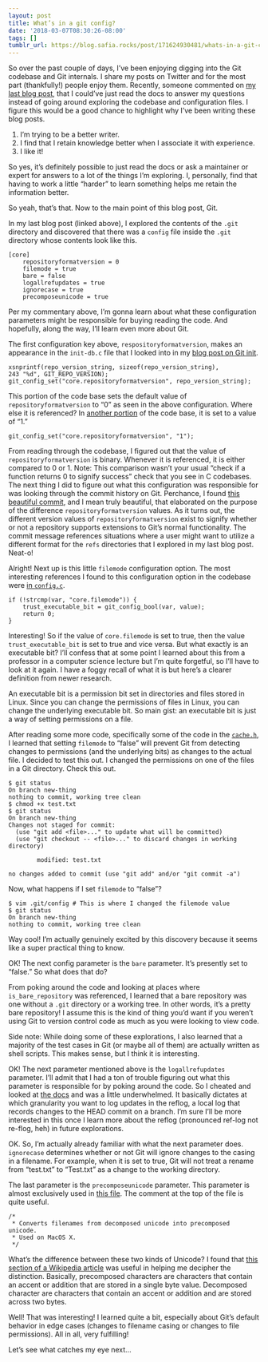 ```yaml
---
layout: post
title: What’s in a git config?
date: '2018-03-07T08:30:26-08:00'
tags: []
tumblr_url: https://blog.safia.rocks/post/171624930481/whats-in-a-git-config
---
```

So over the past couple of days, I’ve been enjoying digging into the Git codebase and Git internals. I share my posts on Twitter and for the most part (thankfully!) people enjoy them. Recently, someone commented on [my last blog post](https://blog.safia.rocks/2018-03-05-whats-inside-the-git-directory/), that I could’ve just read the docs to answer my questions instead of going around exploring the codebase and configuration files. I figure this would be a good chance to highlight why I’ve been writing these blog posts.

1. I’m trying to be a better writer.
2. I find that I retain knowledge better when I associate it with experience.
3. I like it!

So yes, it’s definitely possible to just read the docs or ask a maintainer or expert for answers to a lot of the things I’m exploring. I, personally, find that having to work a little “harder” to learn something helps me retain the information better.

So yeah, that’s that. Now to the main point of this blog post, Git.

In my last blog post (linked above), I explored the contents of the `.git` directory and discovered that there was a `config` file inside the `.git` directory whose contents look like this.

    [core]
        repositoryformatversion = 0
        filemode = true
        bare = false
        logallrefupdates = true
        ignorecase = true
        precomposeunicode = true

Per my commentary above, I’m gonna learn about what these configuration parameters might be responsible for buying reading the code. And hopefully, along the way, I’ll learn even more about Git.

The first configuration key above, `respositoryformatversion`, makes an appearance in the `init-db.c` file that I looked into in my [blog post on Git init](https://blog.safia.rocks/2018-03-02-getting-into-git-init/).

    xsnprintf(repo_version_string, sizeof(repo_version_string),
    243 "%d", GIT_REPO_VERSION);
    git_config_set("core.repositoryformatversion", repo_version_string);

This portion of the code base sets the default value of `repositoryformatversion` to “0” as seen in the above configuration. Where else it is referenced? In [another portion](https://github.com/git/git/blob/b2e45c695d09f6a31ce09347ae0a5d2cdfe9dd4e/list-objects-filter-options.c#L128) of the code base, it is set to a value of “1.”

    git_config_set("core.repositoryformatversion", "1");

From reading through the codebase, I figured out that the value of `repositoryformatversion` is binary. Whenever it is referenced, it is either compared to 0 or 1. Note: This comparison wasn’t your usual “check if a function returns 0 to signify success” check that you see in C codebases. The next thing I did to figure out what this configuration was responsible for was looking through the commit history on Git. Perchance, I found [this beautiful commit](https://github.com/git/git/commit/00a09d57eb8a041e6a6b0470c53533719c049bab), and I mean truly beautiful, that elaborated on the purpose of the difference `repositoryformatversion` values. As it turns out, the different version values of `repositoryformatversion` exist to signify whether or not a repository supports extensions to Git’s normal functionality. The commit message references situations where a user might want to utilize a different format for the `refs` directories that I explored in my last blog post. Neat-o!

Alright! Next up is this little `filemode` configuration option. The most interesting references I found to this configuration option in the codebase were [in `config.c`](https://github.com/git/git/blob/b2e45c695d09f6a31ce09347ae0a5d2cdfe9dd4e/config.c#L1006-L1009).

    if (!strcmp(var, "core.filemode")) {
        trust_executable_bit = git_config_bool(var, value);
        return 0;
    }

Interesting! So if the value of `core.filemode` is set to true, then the value `trust_executable_bit` is set to true and vice versa. But what exactly is an executable bit? I’ll confess that at some point I learned about this from a professor in a computer science lecture but I’m quite forgetful, so I’ll have to look at it again. I have a foggy recall of what it is but here’s a clearer definition from newer research.

An executable bit is a permission bit set in directories and files stored in Linux. Since you can change the permissions of files in Linux, you can change the underlying executable bit. So main gist: an executable bit is just a way of setting permissions on a file.

After reading some more code, specifically some of the code in the [`cache.h`](https://github.com/git/git/blob/c6284da4ff4afbde8211efe5d03f3604b1c6b9d6/cache.h#L265-L274), I learned that setting `filemode` to “false” will prevent Git from detecting changes to permissions (and the underlying bits) as changes to the actual file. I decided to test this out. I changed the permissions on one of the files in a Git directory. Check this out.

    $ git status
    On branch new-thing
    nothing to commit, working tree clean
    $ chmod +x test.txt 
    $ git status
    On branch new-thing
    Changes not staged for commit:
      (use "git add <file>..." to update what will be committed)
      (use "git checkout -- <file>..." to discard changes in working directory)
    
            modified: test.txt
    
    no changes added to commit (use "git add" and/or "git commit -a")

Now, what happens if I set `filemode` to “false”?

    $ vim .git/config # This is where I changed the filemode value 
    $ git status
    On branch new-thing
    nothing to commit, working tree clean

Way cool! I’m actually genuinely excited by this discovery because it seems like a super practical thing to know.

OK! The next config parameter is the `bare` parameter. It’s presently set to “false.” So what does that do?

From poking around the code and looking at places where `is_bare_repository` was referenced, I learned that a bare repository was one without a `.git` directory or a working tree. In other words, it’s a pretty bare repository! I assume this is the kind of thing you’d want if you weren’t using Git to version control code as much as you were looking to view code.

Side note: While doing some of these explorations, I also learned that a majority of the test cases in Git (or maybe all of them) are actually written as shell scripts. This makes sense, but I think it is interesting.

OK! The next parameter mentioned above is the `logallrefupdates` parameter. I’ll admit that I had a ton of trouble figuring out what this parameter is responsible for by poking around the code. So I cheated and looked at [the docs](https://www.kernel.org/pub/software/scm/git/docs/git-config.html) and was a little underwhelmed. It basically dictates at which granularity you want to log updates in the reflog, a local log that records changes to the HEAD commit on a branch. I’m sure I’ll be more interested in this once I learn more about the reflog (pronounced ref-log not re-flog, heh) in future explorations.

OK. So, I’m actually already familiar with what the next parameter does. `ignorecase` determines whether or not Git will ignore changes to the casing in a filename. For example, when it is set to true, Git will not treat a rename from “test.txt” to “Test.txt” as a change to the working directory.

The last parameter is the `precomposeunicode` parameter. This parameter is almost exclusively used in [this file](https://github.com/git/git/blob/e629a7d28a405e48fae6b064a781a10e885159fc/compat/precompose_utf8.c). The comment at the top of the file is quite useful.

    /*
     * Converts filenames from decomposed unicode into precomposed unicode.
     * Used on MacOS X.
     */

What’s the difference between these two kinds of Unicode? I found that [this section of a Wikipedia article](https://en.wikipedia.org/wiki/Precomposed_character#Comparing_precomposed_and_decomposed_characters) was useful in helping me decipher the distinction. Basically, precomposed characters are characters that contain an accent or addition that are stored in a single byte value. Decomposed character are characters that contain an accent or addition and are stored across two bytes.

Well! That was interesting! I learned quite a bit, especially about Git’s default behavior in edge cases (changes to filename casing or changes to file permissions). All in all, very fulfilling!

Let’s see what catches my eye next…

